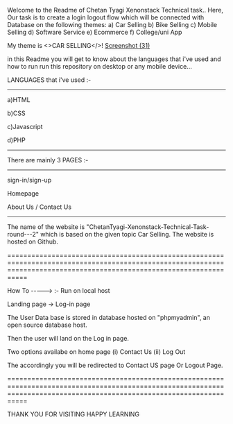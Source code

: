 Welcome to the Readme of Chetan Tyagi Xenonstack Technical task..
Here,
Our task is to create a login logout flow which will be connected with Database on the following themes:
a) Car Selling
b) Bike Selling
c) Mobile Selling
d) Software Service
e) Ecommerce
f) College/uni App

My theme is <>CAR SELLING</>!
[Screenshot (31)](https://user-images.githubusercontent.com/114274665/192451795-60a92f87-dc22-4535-b39b-6134b013b240.png)


in this Readme you will get to know about the languages that i've used and how to run run this repository on desktop or any mobile device...

LANGUAGES that i've used :-

----------------------------
a)HTML

b)CSS

c)Javascript

d)PHP

-----------------------------
There are mainly 3 PAGES :-
___________________________
sign-in/sign-up

Homepage

About Us / Contact Us
___________________________
The name of the website is "ChetanTyagi-Xenonstack-Technical-Task-round---2" which is based on the given topic Car Selling. The website is hosted on Github.

=======================================================================================================================================================================

How To ----->
                   :-
Run on local host

Landing page -> Log-in page

The User Data base is stored in database hosted on "phpmyadmin", an open source database host.

Then the user will land on the Log in page.

Two options availabe on home page (i) Contact Us (ii) Log Out

The accordingly you will be redirected to Contact US page Or Logout Page.

=======================================================================================================================================================================

THANK YOU FOR VISITING
HAPPY LEARNING
